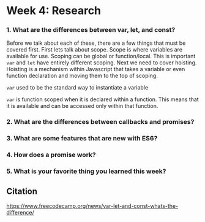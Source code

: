 # Week 4: Research

### 1. What are the differences between var, let, and const?
Before we talk about each of these, there are a few things that must be covered first. 
First lets talk about scope. Scope is where variables are available for use. Scoping can be global or function/local. This is important `var` and `let` have entirely different scoping.
Next we need to cover hoisting. Hoisting is a mechanism within Javascript that takes a variable or even function declaration and moving them to the top of scoping.

`var` used to be the standard way to instantiate a variable 

`var` is function scoped when it is declared within a function. This means that it is available and can be accessed only within that function.


### 2. What are the differences between callbacks and promises?

### 3. What are some features that are new with ES6?

### 4. How does a promise work?

### 5. What is your favorite thing you learned this week?

## Citation
https://www.freecodecamp.org/news/var-let-and-const-whats-the-difference/